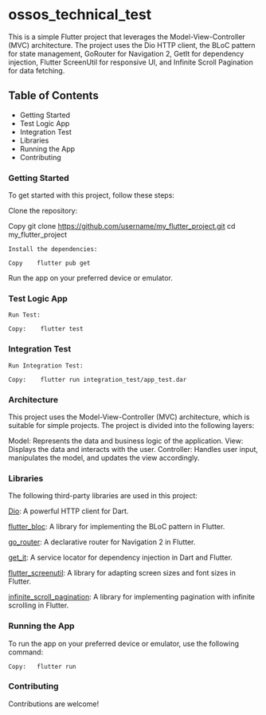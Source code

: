 # ossos_technical_test

This is a simple Flutter project that leverages the Model-View-Controller (MVC) architecture. The project uses the Dio HTTP client, the BLoC pattern for state management, GoRouter for Navigation 2, GetIt for dependency injection, Flutter ScreenUtil for responsive UI, and Infinite Scroll Pagination for data fetching.

## Table of Contents

- Getting Started
- Test Logic App
- Integration Test
- Libraries
- Running the App
- Contributing
### Getting Started

To get started with this project, follow these steps:

Clone the repository:

Copy
git clone https://github.com/username/my_flutter_project.git
cd my_flutter_project

```
Install the dependencies:

Copy    flutter pub get
```

Run the app on your preferred device or emulator.
### Test Logic App
```
Run Test:

Copy:    flutter test
```
### Integration Test
```
Run Integration Test:

Copy:    flutter run integration_test/app_test.dar
```

### Architecture

This project uses the Model-View-Controller (MVC) architecture, which is suitable for simple projects. The project is divided into the following layers:

Model: Represents the data and business logic of the application.
View: Displays the data and interacts with the user.
Controller: Handles user input, manipulates the model, and updates the view accordingly.

### Libraries

The following third-party libraries are used in this project:

[Dio](https://pub.dev/packages/dio): A powerful HTTP client for Dart.

[flutter_bloc](https://pub.dev/packages/flutter_bloc): A library for implementing the BLoC pattern in Flutter.

[go_router](https://pub.dev/packages/go_router): A declarative router for Navigation 2 in Flutter.

[get_it](https://pub.dev/packages/get_it): A service locator for dependency injection in Dart and Flutter.

[flutter_screenutil](https://pub.dev/packages/flutter_screenutil): A library for adapting screen sizes and font sizes in Flutter.

[infinite_scroll_pagination](https://pub.dev/packages/infinite_scroll_pagination): A library for implementing pagination with infinite scrolling in Flutter.

### Running the App

To run the app on your preferred device or emulator, use the following command:


```
Copy:   flutter run
```
### Contributing

Contributions are welcome!


